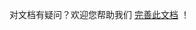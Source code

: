 <!-- _footer.md 页脚配置 -->
对文档有疑问？欢迎您帮助我们 [完善此文档](https://github.com/ZhongLingyuxiu1028/zlyx-space/issues) ！